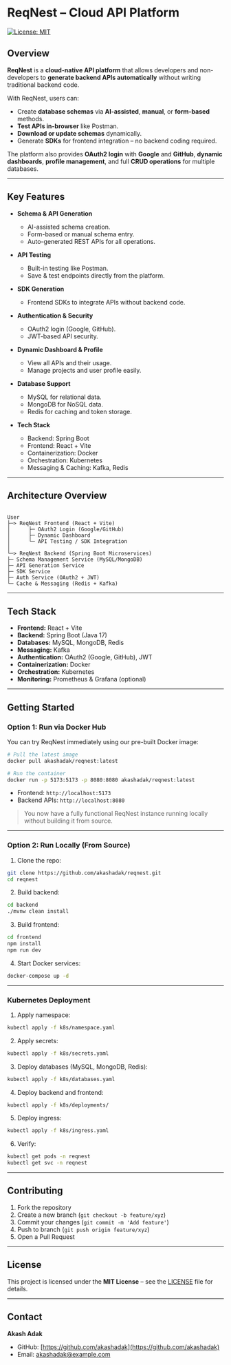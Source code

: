 
# ReqNest – Cloud API Platform

[![License: MIT](https://img.shields.io/badge/License-MIT-yellow.svg)](https://opensource.org/licenses/MIT)

## Overview

**ReqNest** is a **cloud-native API platform** that allows developers and non-developers to **generate backend APIs automatically** without writing traditional backend code.  

With ReqNest, users can:  
- Create **database schemas** via **AI-assisted**, **manual**, or **form-based** methods.  
- **Test APIs in-browser** like Postman.  
- **Download or update schemas** dynamically.  
- Generate **SDKs** for frontend integration – no backend coding required.  

The platform also provides **OAuth2 login** with **Google** and **GitHub**, **dynamic dashboards**, **profile management**, and full **CRUD operations** for multiple databases.  

---

## Key Features

- **Schema & API Generation**
  - AI-assisted schema creation.
  - Form-based or manual schema entry.
  - Auto-generated REST APIs for all operations.
  
- **API Testing**
  - Built-in testing like Postman.
  - Save & test endpoints directly from the platform.

- **SDK Generation**
  - Frontend SDKs to integrate APIs without backend code.

- **Authentication & Security**
  - OAuth2 login (Google, GitHub).
  - JWT-based API security.

- **Dynamic Dashboard & Profile**
  - View all APIs and their usage.
  - Manage projects and user profile easily.

- **Database Support**
  - MySQL for relational data.
  - MongoDB for NoSQL data.
  - Redis for caching and token storage.

- **Tech Stack**
  - Backend: Spring Boot
  - Frontend: React + Vite
  - Containerization: Docker
  - Orchestration: Kubernetes
  - Messaging & Caching: Kafka, Redis

---

## Architecture Overview

```

User
├─> ReqNest Frontend (React + Vite)
│      ├─ OAuth2 Login (Google/GitHub)
│      ├─ Dynamic Dashboard
│      └─ API Testing / SDK Integration
│
└─> ReqNest Backend (Spring Boot Microservices)
├─ Schema Management Service (MySQL/MongoDB)
├─ API Generation Service
├─ SDK Service
├─ Auth Service (OAuth2 + JWT)
└─ Cache & Messaging (Redis + Kafka)

````

---

## Tech Stack

- **Frontend:** React + Vite  
- **Backend:** Spring Boot (Java 17)  
- **Databases:** MySQL, MongoDB, Redis  
- **Messaging:** Kafka  
- **Authentication:** OAuth2 (Google, GitHub), JWT  
- **Containerization:** Docker  
- **Orchestration:** Kubernetes  
- **Monitoring:** Prometheus & Grafana (optional)  

---

## Getting Started

### Option 1: Run via Docker Hub

You can try ReqNest immediately using our pre-built Docker image:

```bash
# Pull the latest image
docker pull akashadak/reqnest:latest

# Run the container
docker run -p 5173:5173 -p 8080:8080 akashadak/reqnest:latest
````

* Frontend: `http://localhost:5173`
* Backend APIs: `http://localhost:8080`

> You now have a fully functional ReqNest instance running locally without building it from source.

---

### Option 2: Run Locally (From Source)

1. Clone the repo:

```bash
git clone https://github.com/akashadak/reqnest.git
cd reqnest
```

2. Build backend:

```bash
cd backend
./mvnw clean install
```

3. Build frontend:

```bash
cd frontend
npm install
npm run dev
```

4. Start Docker services:

```bash
docker-compose up -d
```

---

### Kubernetes Deployment

1. Apply namespace:

```bash
kubectl apply -f k8s/namespace.yaml
```

2. Apply secrets:

```bash
kubectl apply -f k8s/secrets.yaml
```

3. Deploy databases (MySQL, MongoDB, Redis):

```bash
kubectl apply -f k8s/databases.yaml
```

4. Deploy backend and frontend:

```bash
kubectl apply -f k8s/deployments/
```

5. Deploy ingress:

```bash
kubectl apply -f k8s/ingress.yaml
```

6. Verify:

```bash
kubectl get pods -n reqnest
kubectl get svc -n reqnest
```

---

## Contributing

1. Fork the repository
2. Create a new branch (`git checkout -b feature/xyz`)
3. Commit your changes (`git commit -m 'Add feature'`)
4. Push to branch (`git push origin feature/xyz`)
5. Open a Pull Request

---

## License

This project is licensed under the **MIT License** – see the [LICENSE](LICENSE) file for details.

---

## Contact

**Akash Adak**

* GitHub: [https://github.com/akashadak](https://github.com/akashadak)
* Email: [akashadak@example.com](mailto:akashadak@example.com)

```

